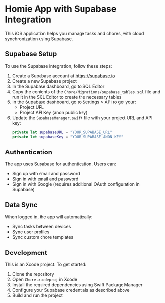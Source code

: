 # Homie App with Supabase Integration

This iOS application helps you manage tasks and chores, with cloud synchronization using Supabase.

## Supabase Setup

To use the Supabase integration, follow these steps:

1. Create a Supabase account at https://supabase.io
2. Create a new Supabase project
3. In the Supabase dashboard, go to SQL Editor
4. Copy the contents of the `Chore/Migrations/supabase_tables.sql` file and run it in the SQL Editor to create the necessary tables
5. In the Supabase dashboard, go to Settings > API to get your:
   - Project URL
   - Project API Key (anon public key)
6. Update the `SupabaseManager.swift` file with your project URL and API key:
   ```swift
   private let supabaseURL = "YOUR_SUPABASE_URL"
   private let supabaseKey = "YOUR_SUPABASE_ANON_KEY"
   ```

## Authentication

The app uses Supabase for authentication. Users can:
- Sign up with email and password
- Sign in with email and password
- Sign in with Google (requires additional OAuth configuration in Supabase)

## Data Sync

When logged in, the app will automatically:
- Sync tasks between devices
- Sync user profiles
- Sync custom chore templates

## Development

This is an Xcode project. To get started:
1. Clone the repository
2. Open `Chore.xcodeproj` in Xcode
3. Install the required dependencies using Swift Package Manager
4. Configure your Supabase credentials as described above
5. Build and run the project 